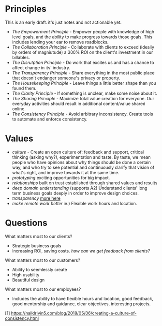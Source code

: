 
# Principles

This is an early draft. it's just notes and not actionable yet.
  * _The Empowerment Principle_ - Empower people with knowledge of high level goals, and the ability to make progress towards those goals. This includes lending your ear to remove roadblocks.
  * _The Collaboration Principle_ - Collaborate with clients to exceed (ideally by orders of magniutude) a 300% ROI on the client's investment in our billables.
  * _The Disrutption Principle_ - Do work that excites us and has a chance to affect change in its' industry.
  * _The Transparency Principle_ - Share everything in the most public place that doesn't endanger someone's privacy or property.
  * _The Housekeeping Principle_ - Leave things a little better shape than you found them.
  * _The Clarity Principle_ - If something is unclear, make some noise about it.
  * _The Sharing Principle_ - Maximize total value creation for everyone. Our everyday activities should result in additional content/value shared online.
  * _The Consistency Principle_ - Avoid arbitrary inconsistency. Create tools to automate and enforce consistency.

# Values

  * *culture* - Create an open culture of: feedback and support, critical thinking (asking why?), experimentation and taste. By taste, we mean people who have opinions about why things should be done a certain way, and who try to see potential and continuously clarify that vision of what's right, and improve towards it at the same time.
  * *prototyping* exciting opportunities for big impact.
  * *relationships* built on trust established through shared values and results
  * *deep domain understanding* (supports A2) Understand clients' long term business goals deeply in order to improve design choices.
  * *transparency* [more here](./TRANSPARENCY.md)
  * *make remote work better* ie.) Flexible work hours and location.

# Questions

What matters most to our clients?
  * Strategic business goals
  * Increasing ROI, saving costs.
*how can we get feedback from clients?*

What matters most to our customers?
  * Ability to seemlessly create
  * High usability
  * Beautiful design

What matters most to our employees?
  * Includes the ability to have flexible hours and location, good feedback, good mentorship and guidance, clear objectives, interesting projects.

[1] https://naildrivin5.com/blog/2018/05/06/creating-a-culture-of-consistency.html
